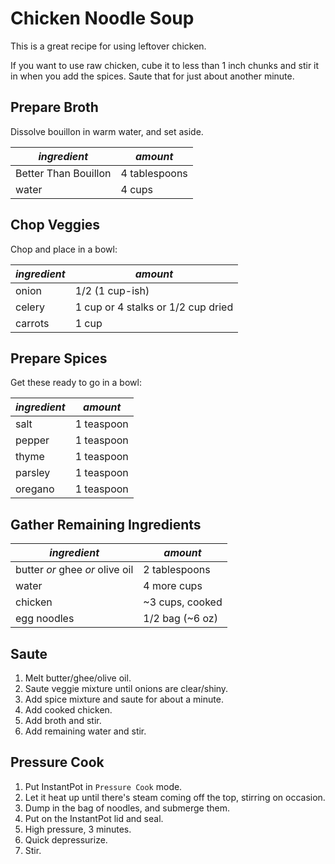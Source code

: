 # Chicken Noodle Soup

This is a great recipe for using leftover chicken.

If you want to use raw chicken, cube it to less than 1 inch chunks and stir it in when you add the spices. Saute that for just about another minute.

## Prepare Broth

Dissolve bouillon in warm water, and set aside.

| *ingredient* | *amount* |
| --- | --- |
| Better Than Bouillon | 4 tablespoons |
| water | 4 cups |

## Chop Veggies

Chop and place in a bowl:

| *ingredient* | *amount* |
| --- | --- |
| onion | 1/2  (1 cup-ish) |
| celery | 1 cup or 4 stalks or 1/2 cup dried  |
| carrots | 1 cup  |

## Prepare Spices

Get these ready to go in a bowl:

| *ingredient* | *amount* |
| --- | --- |
| salt | 1 teaspoon |
| pepper | 1 teaspoon |
| thyme | 1 teaspoon |
| parsley | 1 teaspoon |
| oregano | 1 teaspoon |

## Gather Remaining Ingredients

| *ingredient* | *amount* |
| --- | --- |
| butter *or* ghee *or* olive oil | 2 tablespoons |
| water | 4 more cups |
| chicken | ~3 cups, cooked |
| egg noodles | 1/2 bag (~6 oz) |

## Saute

1. Melt butter/ghee/olive oil.
1. Saute veggie mixture until onions are clear/shiny.
1. Add spice mixture and saute for about a minute.
1. Add cooked chicken.
1. Add broth and stir.
1. Add remaining water and stir.

## Pressure Cook

1. Put InstantPot in `Pressure Cook` mode.
1. Let it heat up until there's steam coming off the top, stirring on occasion.
1. Dump in the bag of noodles, and submerge them.
1. Put on the InstantPot lid and seal.
1. High pressure, 3 minutes.
1. Quick depressurize.
1. Stir.



